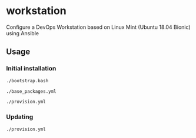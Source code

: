 # workstation
Configure a DevOps Workstation based on Linux Mint (Ubuntu 18.04 Bionic) using Ansible

## Usage

### Initial installation

```bash
./bootstrap.bash
```

```bash
./base_packages.yml
```

```bash
./provision.yml
```

### Updating

```bash
./provision.yml
```

